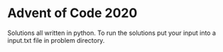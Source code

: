 <h1>Advent of Code 2020</h1>
Solutions all written in python. To run the solutions put your input into a input.txt file in problem directory. 